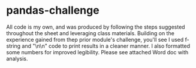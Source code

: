 # pandas-challenge

All code is my own, and was produced by following the steps suggested throughout the sheet and leveraging class materials. Building on the experience gained from thep prior module's challenge, you'll see I used f-string and "\n\n" code to print results in a cleaner manner. I also formatted some numbers for improved legibility. Please see attached Word doc with analysis. 








